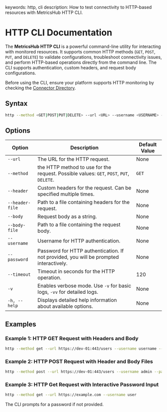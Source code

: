 keywords: http, cli
description: How to test connectivity to HTTP-based resources with MetricsHub HTTP CLI.

# HTTP CLI Documentation

<!-- MACRO{toc|fromDepth=1|toDepth=2|id=toc} -->

The **MetricsHub HTTP CLI** is a powerful command-line utility for interacting with monitored resources. It supports common HTTP methods (`GET`, `POST`, `PUT`, and `DELETE`) to validate configurations, troubleshoot connectivity issues, and perform HTTP-based operations directly from the command line. The CLI supports authentication, custom headers, and request body configurations.

Before using the CLI, ensure your platform supports HTTP monitoring by checking the [Connector Directory](https://metricshub.com/docs/latest/metricshub-connectors-directory.html).

## Syntax

```bash
http --method <GET|POST|PUT|DELETE> --url <URL> --username <USERNAME> --password <PASSWORD> [--body <BODY> | --body-file <FILE PATH>] [--header <HEADER> | --header-file <FILE PATH>] --timeout <TIMEOUT>
```

## Options

| Option          | Description                                                                              | Default Value |
|-----------------|------------------------------------------------------------------------------------------|---------------|
| `--url`         | The URL for the HTTP request.                                                            | None          |
| `--method`      | the HTTP method to use for the request. Possible values: `GET`, `POST`, `PUT`, `DELETE`. | `GET`         |
| `--header`      | Custom headers for the request. Can be specified multiple times.                         | None          |
| `--header-file` | Path to a file containing headers for the request.                                       | None          |
| `--body`        | Request body as a string.                                                                | None          |
| `--body-file`   | Path to a file containing the request body.                                              | None          |
| `--username`    | Username for HTTP authentication.                                                        | None          |
| `--password`    | Password for HTTP authentication. If not provided, you will be prompted interactively.              | None          |
| `--timeout`     | Timeout in seconds for the HTTP operation.                                               | 120           |
| `-v`            | Enables verbose mode. Use `-v` for basic logs, `-vv` for detailed logs.                  | None          |
| `-h, --help`    | Displays detailed help information about available options.                              | None          |

## Examples

### Example 1: HTTP GET Request with Headers and Body

```bash
http --method get --url https://dev-01:443/users --username username --password password --header="Content-Type:application/xml" --header="Accept:application/json" --body="<aaaLogin inName='username' inPassword='password' />" --timeout 120
```

### Example 2: HTTP POST Request with Header and Body Files

```bash
http --method post --url https://dev-01:443/users --username admin --password pass --header-file="/opt/metricshub/header.txt" --body-file="/opt/metricshub/body.txt" --timeout 120
```

### Example 3: HTTP Get Request with Interactive Password Input

```bash
http --method get --url https://example.com --username user
```

The CLI prompts for a password if not provided.

